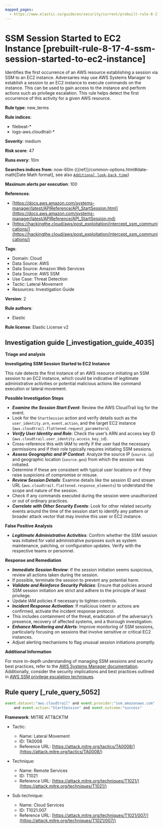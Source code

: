```yaml
---
mapped_pages:
  - https://www.elastic.co/guide/en/security/current/prebuilt-rule-8-17-4-ssm-session-started-to-ec2-instance.html
---
```


# SSM Session Started to EC2 Instance [prebuilt-rule-8-17-4-ssm-session-started-to-ec2-instance]

Identifies the first occurrence of an AWS resource establishing a session via SSM to an EC2 instance. Adversaries may use AWS Systems Manager to establish a session to an EC2 instance to execute commands on the instance. This can be used to gain access to the instance and perform actions such as privilege escalation. This rule helps detect the first occurrence of this activity for a given AWS resource.

**Rule type**: new_terms

**Rule indices**:

* filebeat-*
* logs-aws.cloudtrail-*

**Severity**: medium

**Risk score**: 47

**Runs every**: 10m

**Searches indices from**: now-60m ({{ref}}/common-options.html#date-math[Date Math format], see also [`Additional look-back time`](docs-content://solutions/security/detect-and-alert/create-detection-rule.md#rule-schedule))

**Maximum alerts per execution**: 100

**References**:

* [https://docs.aws.amazon.com/systems-manager/latest/APIReference/API_StartSession.html](https://docs.aws.amazon.com/systems-manager/latest/APIReference/API_StartSession.md)
* [https://hackingthe.cloud/aws/post_exploitation/intercept_ssm_communications/](https://hackingthe.cloud/aws/post_exploitation/intercept_ssm_communications/)

**Tags**:

* Domain: Cloud
* Data Source: AWS
* Data Source: Amazon Web Services
* Data Source: AWS SSM
* Use Case: Threat Detection
* Tactic: Lateral Movement
* Resources: Investigation Guide

**Version**: 2

**Rule authors**:

* Elastic

**Rule license**: Elastic License v2

## Investigation guide [_investigation_guide_4035]

**Triage and analysis**

**Investigating SSM Session Started to EC2 Instance**

This rule detects the first instance of an AWS resource initiating an SSM session to an EC2 instance, which could be indicative of legitimate administrative activities or potential malicious actions like command execution or lateral movement.

**Possible Investigation Steps**

* ***Examine the Session Start Event***: Review the AWS CloudTrail log for the event.
* Look for the `StartSession` action and verify details such as the `user_identity.arn`, `event.action`, and the target EC2 instance (`aws.cloudtrail.flattened.request_parameters`).
* ***Verify User Identity and Role***: Check the user’s ARN and access key ID (`aws.cloudtrail.user_identity.access_key_id`).
* Cross-reference this with IAM to verify if the user had the necessary permissions and if their role typically requires initiating SSM sessions.
* ***Assess Geographic and IP Context***: Analyze the source IP (`source.ip`) and geographic location (`source.geo`) from which the session was initiated.
* Determine if these are consistent with typical user locations or if they raise suspicions of compromise or misuse.
* ***Review Session Details***: Examine details like the session ID and stream URL (`aws.cloudtrail.flattened.response_elements`) to understand the scope and nature of the session.
* Check if any commands executed during the session were unauthorized or out of ordinary practices.
* ***Correlate with Other Security Events***: Look for other related security events around the time of the session start to identify any pattern or broader attack vector that may involve this user or EC2 instance.

**False Positive Analysis**

* ***Legitimate Administrative Activities***: Confirm whether the SSM session was initiated for valid administrative purposes such as system maintenance, patching, or configuration updates. Verify with the respective teams or personnel.

**Response and Remediation**

* ***Immediate Session Review***: If the session initiation seems suspicious, review all actions taken during the session.
* If possible, terminate the session to prevent any potential harm.
* ***Validate and Reinforce Security Policies***: Ensure that policies around SSM session initiation are strict and adhere to the principle of least privilege.
* Update IAM policies if necessary to tighten controls.
* ***Incident Response Activation***: If malicious intent or actions are confirmed, activate the incident response protocol.
* This includes containment of the threat, eradication of the adversary’s presence, recovery of affected systems, and a thorough investigation.
* ***Enhance Monitoring and Alerts***: Improve monitoring of SSM sessions, particularly focusing on sessions that involve sensitive or critical EC2 instances.
* Adjust alerting mechanisms to flag unusual session initiations promptly.

**Additional Information**

For more in-depth understanding of managing SSM sessions and security best practices, refer to the [AWS Systems Manager documentation](https://docs.aws.amazon.com/systems-manager/latest/APIReference/API_StartSession.md). Additionally, consider the security implications and best practices outlined in [AWS SSM privilege escalation techniques](https://cloud.hacktricks.xyz/pentesting-cloud/aws-security/aws-privilege-escalation/aws-ssm-privesc).


## Rule query [_rule_query_5052]

```js
event.dataset:"aws.cloudtrail" and event.provider:"ssm.amazonaws.com"
    and event.action:"StartSession" and event.outcome:"success"
```

**Framework**: MITRE ATT&CKTM

* Tactic:

    * Name: Lateral Movement
    * ID: TA0008
    * Reference URL: [https://attack.mitre.org/tactics/TA0008/](https://attack.mitre.org/tactics/TA0008/)

* Technique:

    * Name: Remote Services
    * ID: T1021
    * Reference URL: [https://attack.mitre.org/techniques/T1021/](https://attack.mitre.org/techniques/T1021/)

* Sub-technique:

    * Name: Cloud Services
    * ID: T1021.007
    * Reference URL: [https://attack.mitre.org/techniques/T1021/007/](https://attack.mitre.org/techniques/T1021/007/)



